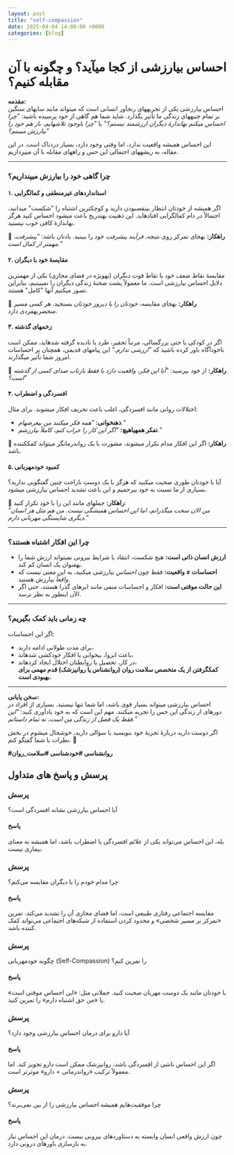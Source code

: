 ```yaml
---
layout: post
title: "self-compassion"
date: 2025-04-04 14:08:00 +0000
categories: [blog]
---
```

# **احساس بیارزشی از کجا میآید؟ و چگونه با آن مقابله کنیم؟**  

**مقدمه:**  
احساس بیارزشی یکی از تجربههای رنجآور انسانی است که میتواند مانند سایهای سنگین بر تمام جنبههای زندگی ما تأثیر بگذارد. شاید شما هم گاهی از خود پرسیده باشید: *"چرا احساس میکنم بهاندازهٔ دیگران ارزشمند نیستم؟"* یا *"چرا باوجود تلاشهایم، باز هم خود را بیارزش میبینم؟"*  

این احساس همیشه واقعیت ندارد، اما وقتی وجود دارد، بسیار دردناک است. در این مقاله، به ریشههای احتمالی این حس و راههای مقابله با آن میپردازیم.  

---  

### **چرا گاهی خود را بیارزش میپنداریم؟**  

#### **۱. استانداردهای غیرمنطقی و کمالگرایی**  
اگر همیشه از خودتان انتظار بینقصبودن دارید و کوچکترین اشتباه را "شکست" میدانید، احتمالاً در دام کمالگرایی افتادهاید. این ذهنیت بهتدریج باعث میشود احساس کنید هرگز بهاندازهٔ کافی خوب نیستید.  

🔹 **راهکار:** بهجای تمرکز روی نتیجه، *فرآیند پیشرفت* خود را ببینید. یادتان باشد: *"پیشرفت، مهمتر از کمال است."*  

#### **۲. مقایسهٔ خود با دیگران**  
مقایسهٔ نقاط ضعف خود با نقاط قوت دیگران (بهویژه در فضای مجازی) یکی از مهمترین دلایل احساس بیارزشی است. ما معمولاً پشت صحنهٔ زندگی دیگران را نمیبینیم، بنابراین تصور میکنیم آنها "کامل" هستند.  

🔹 **راهکار:** بهجای مقایسه، *خودتان را با دیروز خودتان* بسنجید. هر کسی مسیر منحصربهفردی دارد.  

#### **۳. زخمهای گذشته**  
اگر در کودکی یا حتی بزرگسالی، مرتباً تحقیر، طرد یا نادیده گرفته شدهاید، ممکن است ناخودآگاه باور کرده باشید که *"ارزشی ندارم."* این پیامهای قدیمی، همچنان بر احساسات امروز شما تأثیر میگذارند.  

🔹 **راهکار:** از خود بپرسید: *"آیا این فکر، واقعیت دارد یا فقط بازتاب صدای کسی از گذشته است؟"*  

#### **۴. افسردگی و اضطراب**  
اختلالات روانی مانند افسردگی، اغلب باعث تحریف افکار میشوند. برای مثال:  
- **ذهنخوانی:** *"همه فکر میکنند من بیعرضهام."*  
- **تفکر همهیاهیچ:** *"اگر این کار را خراب کنم، کاملاً بیارزشم."*  

🔹 **راهکار:** اگر این افکار مدام تکرار میشوند، مشورت با یک رواندرمانگر میتواند کمککننده باشد.  

#### **۵. کمبود خودمهربانی**  
آیا با خودتان طوری صحبت میکنید که هرگز با یک دوستِ ناراحت چنین گفتگویی ندارید؟ بسیاری از ما نسبت به خود بیرحمیم و این باعث تشدید احساس بیارزشی میشود.  

🔹 **راهکار:** جملهای مانند این را با خود تکرار کنید:  
*"من الان سخت میگذرانم، اما این احساس همیشگی نیست. من هم مثل هر انسان دیگری شایستگی مهربانی دارم."*  

---  

### **چرا این افکار اشتباه هستند؟**  
- **ارزش انسان ذاتی است:** هیچ شکست، انتقاد یا شرایط بیرونی نمیتواند ارزش شما را بهعنوان یک انسان کم کند.  
- **احساسات ≠ واقعیت:** فقط چون *احساس* بیارزشی میکنید، به این معنی نیست که *واقعاً* بیارزش هستید.  
- **این حالت موقتی است:** افکار و احساسات منفی مانند ابرهای گذرا هستند، حتی اگر الآن اینطور به نظر نرسد.  

---  

### **چه زمانی باید کمک بگیریم؟**  
اگر این احساسات:  
- برای مدت طولانی ادامه دارند،  
- باعث انزوا، بیخوابی یا افکار خودکشی شدهاند،  
- در کار، تحصیل یا روابطتان اختلال ایجاد کردهاند،  
**کمکگرفتن از یک متخصص سلامت روان (روانشناس یا روانپزشک) قدم مهمی برای بهبودی است.**  

---  

**سخن پایانی:**  
احساس بیارزشی میتواند بسیار قوی باشد، اما شما تنها نیستید. بسیاری از افراد در دورهای از زندگی این حس را تجربه میکنند. مهم این است که به خود یادآوری کنید: *"این فقط یک فصل از زندگی من است، نه تمام داستانم."*  

اگر دوست دارید دربارهٔ تجربهٔ خود بنویسید یا سؤالی دارید، خوشحال میشوم در بخش نظرات با شما گفتگو کنم. 💛  

**#روانشناسی #خودشناسی #سلامت_روان**  

## پرسش و پاسخ های متداول 
### پرسش
آیا احساس بیارزشی نشانه افسردگی است؟
#### پاسخ 
بله، این احساس می‌تواند یکی از علائم افسردگی یا اضطراب باشد، اما همیشه به معنای بیماری نیست.
### پرسش 
چرا مدام خودم را با دیگران مقایسه می‌کنم؟
#### پاسخ 
مقایسه اجتماعی رفتاری طبیعی است، اما فضای مجازی آن را تشدید می‌کند. تمرین «تمرکز بر مسیر شخصی» و محدود کردن استفاده از شبکه‌های اجتماعی می‌تواند کمک کننده باشد.
### پرسش 
چگونه خودمهربانی (Self-Compassion) را تمرین کنم؟
#### پاسخ 
با خودتان مانند یک دوست مهربان صحبت کنید. جملاتی مثل: «این احساس موقتی است» یا «من حق اشتباه دارم» را تمرین کنید.
### پرسش 
آیا دارو برای درمان احساس بیارزشی وجود دارد؟
#### پاسخ 
اگر این احساس ناشی از افسردگی باشد، روانپزشک ممکن است دارو تجویز کند. اما معمولاً ترکیب «رواندرمانی + دارو» موثرتر است.
### پرسش 
چرا موفقیت‌هایم همیشه احساس بیارزشی را از بین نمی‌برند؟
#### پاسخ 
چون ارزش واقعی انسان وابسته به دستاوردهای بیرونی نیست. درمان این احساس نیاز به بازسازی باورهای درونی دارد.

<script type="application/ld+json">
{
  "@context": "https://schema.org",
  "@type": "FAQPage",
  "mainEntity": [
    {
      "@type": "Question",
      "name": "آیا احساس بیارزشی نشانه افسردگی است؟",
      "acceptedAnswer": {
        "@type": "Answer",
        "text": "بله، این احساس می‌تواند یکی از علائم افسردگی یا اضطراب باشد، اما همیشه به معنای بیماری نیست. اگر همراه با علائمی مثل بی‌خوابی، بی‌اشتهایی یا افکار منفی مداوم باشد، مشورت با روانشناس ضروری است."
      }
    },
    {
      "@type": "Question",
      "name": "چرا مدام خودم را با دیگران مقایسه می‌کنم؟",
      "acceptedAnswer": {
        "@type": "Answer",
        "text": "مقایسه اجتماعی رفتاری طبیعی است، اما فضای مجازی آن را تشدید می‌کند. تمرین «تمرکز بر مسیر شخصی» و محدود کردن استفاده از شبکه‌های اجتماعی می‌تواند کمک‌کننده باشد."
      }
    },
    {
      "@type": "Question",
      "name": "چگونه خودمهربانی (Self-Compassion) را تمرین کنم؟",
      "acceptedAnswer": {
        "@type": "Answer",
        "text": "با خودتان مانند یک دوست مهربان صحبت کنید. جملاتی مثل: «این احساس موقتی است» یا «من حق اشتباه دارم» را تکرار کنید. تمرینات ذهن‌آگاهی (Mindfulness) اضطراب را کاهش می‌دهد."
      }
    },
    {
      "@type": "Question",
      "name": "آیا دارو برای درمان احساس بیارزشی وجود دارد؟",
      "acceptedAnswer": {
        "@type": "Answer",
        "text": "اگر این احساس ناشی از افسردگی باشد، روانپزشک ممکن است دارو تجویز کند. اما معمولاً ترکیب «رواندرمانی + تغییر سبک زندگی» مؤثرتر است."
      }
    },
    {
      "@type": "Question",
      "name": "چرا موفقیت‌هایم همیشه احساس بیارزشی را از بین نمی‌برند؟",
      "acceptedAnswer": {
        "@type": "Answer",
        "text": "چون ارزش واقعی انسان وابسته به دستاوردهای بیرونی نیست. درمان این احساس نیاز به بازسازی باورهای درونی درباره خودتان دارد."
      }
    }
  ]
}
</script>
